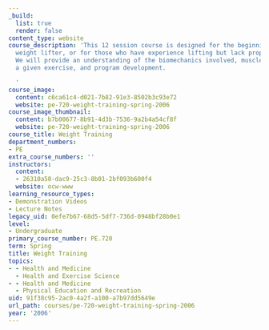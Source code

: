 ```yaml
---
_build:
  list: true
  render: false
content_type: website
course_description: 'This 12 session course is designed for the beginning or novice
  weight lifter, or for those who have experience lifting but lack proper instruction.
  We will provide an understanding of the biomechanics involved, muscles used for
  a given exercise, and program development.

  '
course_image:
  content: c6ca61c4-d021-7b82-91e3-8502b3c93e72
  website: pe-720-weight-training-spring-2006
course_image_thumbnail:
  content: b7b00677-8b91-4d3b-7536-9a2b4a54cf8f
  website: pe-720-weight-training-spring-2006
course_title: Weight Training
department_numbers:
- PE
extra_course_numbers: ''
instructors:
  content:
  - 26310a50-dac9-25c3-8b01-2bf093b600f4
  website: ocw-www
learning_resource_types:
- Demonstration Videos
- Lecture Notes
legacy_uid: 0efe7b67-68d5-5df7-736d-0948bf28b0e1
level:
- Undergraduate
primary_course_number: PE.720
term: Spring
title: Weight Training
topics:
- - Health and Medicine
  - Health and Exercise Science
- - Health and Medicine
  - Physical Education and Recreation
uid: 91f38c95-2ac0-4a2f-a100-a7b97dd5649e
url_path: courses/pe-720-weight-training-spring-2006
year: '2006'
---
```

